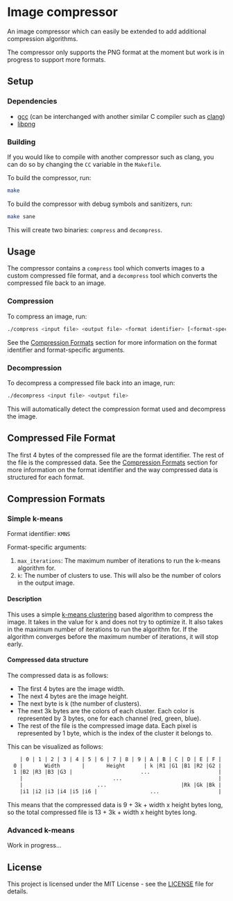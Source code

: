 # Image compressor

An image compressor which can easily be extended to add additional compression algorithms.

The compressor only supports the PNG format at the moment but work is in progress to support more formats.

## Setup

### Dependencies

- [gcc](https://gcc.gnu.org/) (can be interchanged with another similar C compiler such as [clang](https://clang.llvm.org/))
- [libpng](http://www.libpng.org/pub/png/libpng.html)

### Building

If you would like to compile with another compressor such as clang, you can do so by changing the `CC` variable in the `Makefile`.

To build the compressor, run:

```bash
make
```

To build the compressor with debug symbols and sanitizers, run:

```bash
make sane
```

This will create two binaries: `compress` and `decompress`.

## Usage

The compressor contains a `compress` tool which converts images to a custom compressed file format, and a `decompress` tool which converts the compressed file back to an image.

### Compression

To compress an image, run:

```bash
./compress <input file> <output file> <format identifier> [<format-specific arguments>]
```

See the [Compression Formats](#compression-formats) section for more information on the format identifier and format-specific arguments.

### Decompression

To decompress a compressed file back into an image, run:

```bash
./decompress <input file> <output file>
```

This will automatically detect the compression format used and decompress the image.

## Compressed File Format

The first 4 bytes of the compressed file are the format identifier. The rest of the file is the compressed data. See the [Compression Formats](#compression-formats) section for more information on the format identifier and the way compressed data is structured for each format.

## Compression Formats

### Simple k-means

Format identifier: `KMNS`

Format-specific arguments:

1. `max_iterations`: The maximum number of iterations to run the k-means algorithm for.
2. `k`: The number of clusters to use. This will also be the number of colors in the output image.

#### Description

This uses a simple [k-means clustering](TODO) based algorithm to compress the image. It takes in the value for `k` and does not try to optimize it. It also takes in the maximum number of iterations to run the algorithm for. If the algorithm converges before the maximum number of iterations, it will stop early.

#### Compressed data structure

The compressed data is as follows:

- The first 4 bytes are the image width.
- The next 4 bytes are the image height.
- The next byte is k (the number of clusters).
- The next 3k bytes are the colors of each cluster. Each color is represented by 3 bytes, one for each channel (red, green, blue).
- The rest of the file is the compressed image data. Each pixel is represented by 1 byte, which is the index of the cluster it belongs to.

This can be visualized as follows:

```txt
    | 0 | 1 | 2 | 3 | 4 | 5 | 6 | 7 | 8 | 9 | A | B | C | D | E | F |
  0 |       Width       |       Height      | k |R1 |G1 |B1 |R2 |G2 |
  1 |B2 |R3 |B3 |G3 |                      ...                      |
    |                             ...                               |
    |                        ...                        |Rk |Gk |Bk |
    |i1 |i2 |i3 |i4 |i5 |i6 |                 ...                   |
```

This means that the compressed data is 9 + 3k + width x height bytes long, so the total compressed file is 13 + 3k + width x height bytes long.

### Advanced k-means

Work in progress...

## License

This project is licensed under the MIT License - see the [LICENSE](LICENSE) file for details.
